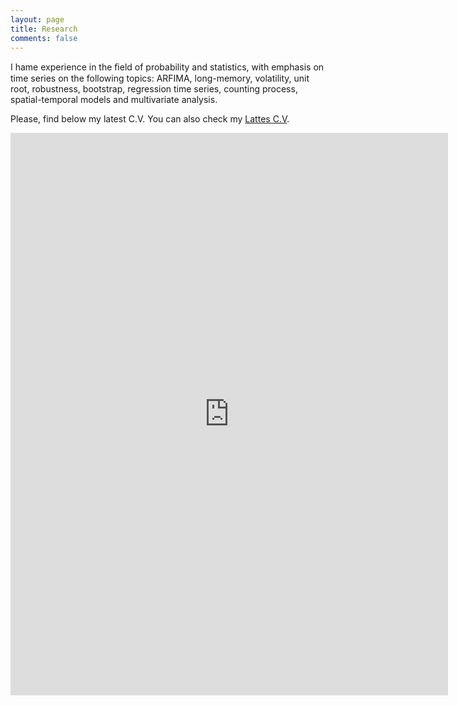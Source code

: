 ```yaml
---
layout: page
title: Research
comments: false
---
```


I hame experience in the ﬁeld of probability and statistics, with emphasis on time series on the following topics: ARFIMA, long-memory, volatility, unit root, robustness, bootstrap, regression time series, counting process, spatial-temporal models and multivariate analysis. 


Please, find below my latest C.V. You can also check my [Lattes C.V](http://lattes.cnpq.br/9401938646002189).

<iframe src="https://onedrive.live.com/embed?cid=5B9D1FC358FA5146&resid=5B9D1FC358FA5146%21191&authkey=ADnaeyZ8fAhK5IE&em=2" width="700" height="900" frameborder="0" scrolling="no"></iframe>
